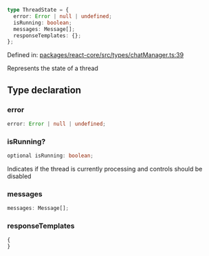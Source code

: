 ```ts
type ThreadState = {
  error: Error | null | undefined;
  isRunning: boolean;
  messages: Message[];
  responseTemplates: {};
};
```

Defined in: [packages/react-core/src/types/chatManager.ts:39](https://github.com/thesysdev/crayon/blob/f26f6e3fea35942286effcb2ff9bd07ac1f92984/js/packages/react-core/src/types/chatManager.ts#L39)

Represents the state of a thread

## Type declaration

### error

```ts
error: Error | null | undefined;
```

### isRunning?

```ts
optional isRunning: boolean;
```

Indicates if the thread is currently processing and controls should be disabled

### messages

```ts
messages: Message[];
```

### responseTemplates

```ts
{
}
```
